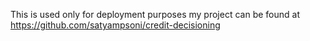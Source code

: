 This is used only for deployment purposes my project can be found at https://github.com/satyampsoni/credit-decisioning
